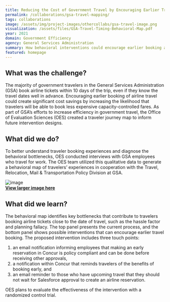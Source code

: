 ```yaml
---
title: Reducing the Cost of Government Travel by Encouraging Earlier Travel Booking
permalink: /collaborations/gsa-travel-mapping/
tags: collaborations
image: /assets/img/project-images/othercollabs/gsa-travel-image.png
visualization: /assets/files/GSA-Travel-Timing-Behavioral-Map.pdf
year: 2021
domain: Government Efficiency
agency: General Services Administration
summary: How behavioral interventions could encourage earlier booking and generate cost savings.
featured: homepage
---
```

## What was the challenge?
The majority of government travelers in the General Services Administration (GSA) book airline tickets within 10 days of the trip, even if they know the travel dates well in advance. Encouraging earlier booking of airline travel could create significant cost savings by increasing the likelihood that travelers will be able to book less expensive capacity-controlled fares. As part of GSA’s efforts to increase efficiency in government travel, the Office of Evaluation Sciences (OES) created a traveler journey map to inform future intervention designs.

## What did we do?
To better understand traveler booking experiences and diagnose the behavioral bottlenecks, OES conducted interviews with GSA employees who travel for work.  The OES team utilized this qualitative data to generate a behavioral map of travelers’ experiences in cooperation with the Travel, Relocation, Mail & Transportation Policy Division at GSA.

![image]({{site.baseurl}}/assets/img/project-images/othercollabs/GSA-Travel-Timing-Behavioral-Map.webp)<br>
<a href="https://oes.gsa.gov/assets/files/GSA-Travel-Timing-Behavioral-Map.pdf" target="_blank">**View larger image here**</a>

## What did we learn?
The behavioral map identifies key bottlenecks that contribute to travelers booking airline tickets close to the date of travel, such as the hassle factor and planning fallacy. The top panel presents the current process, and the bottom panel shows possible interventions that can encourage earlier travel booking. The proposed intervention includes three touch points: 
1. an email notification informing employees that making an early reservation in Concur is policy compliant and can be done before receiving other approvals, 
2. a notification within Concur that reminds travelers of the benefits of booking early, and 
3. an email reminder to those who have upcoming travel that they should not wait for Salesforce approval to create an airline reservation.  

OES plans to evaluate the effectiveness of the intervention with a randomized control trial.




